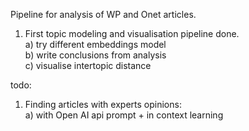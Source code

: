 Pipeline for analysis of WP and Onet articles.<br />
1) First topic modeling and visualisation pipeline done.<br />
  a) try different embeddings model<br />
  b) write conclusions from analysis<br />
  c) visualise intertopic distance

todo:<br />
1) Finding articles with experts opinions:<br />
   a) with Open AI api prompt + in context learning <br />
